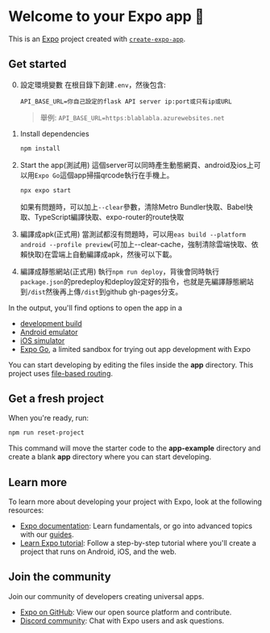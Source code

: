 # Welcome to your Expo app 👋

This is an [Expo](https://expo.dev) project created with [`create-expo-app`](https://www.npmjs.com/package/create-expo-app).

## Get started
0. 設定環境變數
   在根目錄下創建`.env`，然後包含:
   ```
   API_BASE_URL=你自己設定的flask API server ip:port或只有ip或URL
   ```
   > 舉例: `API_BASE_URL=https:blablabla.azurewebsites.net`
1. Install dependencies

   ```bash
   npm install
   ```

2. Start the app(測試用)
   這個server可以同時產生動態網頁、android及ios上可以用`Expo Go`這個app掃描qrcode執行在手機上。
   ```bash
   npx expo start
   ```
   如果有問題時，可以加上`--clear`參數，清除Metro Bundler快取、Babel快取、TypeScript編譯快取、expo-router的route快取
3. 編譯成apk(正式用)
   當測試都沒有問題時，可以用`eas build --platform android --profile preview`(可加上--clear-cache，強制清除雲端快取、依賴快取)在雲端上自動編譯成apk，然後可以下載。
4. 編譯成靜態網站(正式用)
   執行`npm run deploy`，背後會同時執行`package.json`的predeploy和deploy設定好的指令，也就是先編譯靜態網站到`/dist`然後再上傳`/dist`到github gh-pages分支。

In the output, you'll find options to open the app in a

- [development build](https://docs.expo.dev/develop/development-builds/introduction/)
- [Android emulator](https://docs.expo.dev/workflow/android-studio-emulator/)
- [iOS simulator](https://docs.expo.dev/workflow/ios-simulator/)
- [Expo Go](https://expo.dev/go), a limited sandbox for trying out app development with Expo

You can start developing by editing the files inside the **app** directory. This project uses [file-based routing](https://docs.expo.dev/router/introduction).

## Get a fresh project

When you're ready, run:

```bash
npm run reset-project
```

This command will move the starter code to the **app-example** directory and create a blank **app** directory where you can start developing.

## Learn more

To learn more about developing your project with Expo, look at the following resources:

- [Expo documentation](https://docs.expo.dev/): Learn fundamentals, or go into advanced topics with our [guides](https://docs.expo.dev/guides).
- [Learn Expo tutorial](https://docs.expo.dev/tutorial/introduction/): Follow a step-by-step tutorial where you'll create a project that runs on Android, iOS, and the web.

## Join the community

Join our community of developers creating universal apps.

- [Expo on GitHub](https://github.com/expo/expo): View our open source platform and contribute.
- [Discord community](https://chat.expo.dev): Chat with Expo users and ask questions.
